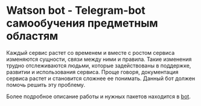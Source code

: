 # Watson bot - Telegram-bot самообучения предметным областям
Каждый сервис растет со временем и вместе с ростом сервиса изменяются сущности, связи между ними и правила. Такие изменения трудно отслеживаются людьми, которые задействованы в поддержке, развитии и использования сервиса. Проще говоря, документация сервиса растет и становится сложнее ее понимать. Данный бот должен помочь решить эту проблему. 

Более подробное описание работы и нужных пакетов находится в <a href="https://github.com/gallyamov2001/watson_bot/tree/main/bot">bot</a>.
